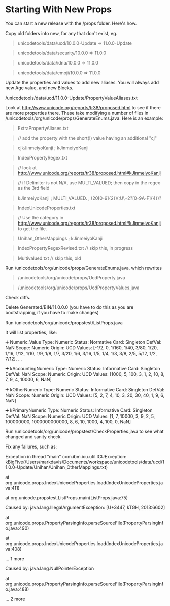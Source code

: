 # Starting With New Props

You can start a new release with the /props folder. Here's how.

Copy old folders into new, for any that don't exist, eg.

> unicodetools/data/ucd/10.0.0-Update => 11.0.0-Update

> unicodetools/data/security/10.0.0 => 11.0.0

> unicodetools/data/idna/10.0.0 => 11.0.0

> unicodetools/data/emoji/10.0.0 => 11.0.0

Update the properties and values to add new aliases. You will always add new Age
value, and new Blocks.

/unicodetools/data/ucd/11.0.0-Update/PropertyValueAliases.txt

Look at http://www.unicode.org/reports/tr38/proposed.html to see if there are
more properties there. These take modifying a number of files in
/unicodetools/org/unicode/props/GenerateEnums.java. Here is an example:

> ExtraPropertyAliases.txt

> // add the property with the short(!) value having an additional "cj"

> cjkJinmeiyoKanji ; kJinmeiyoKanji

> IndexPropertyRegex.txt

> // look at http://www.unicode.org/reports/tr38/proposed.html#kJinmeiyoKanji

> // if Delimiter is not N/A, use MULTI_VALUED; then copy in the regex as the
> 3rd field

> kJinmeiyoKanji ;                 MULTI_VALUED. ;
> (20\[0-9\]{2})(:U\\+2?\[0-9A-F\]{4})?

> IndexUnicodeProperties.txt

> // Use the category in
> http://www.unicode.org/reports/tr38/proposed.html#kJinmeiyoKanji to get the
> file.

> Unihan_OtherMappings ; kJinmeiyoKanji

> IndexPropertyRegexRevised.txt // skip this, in progress

> Multivalued.txt // skip this, old

Run /unicodetools/org/unicode/props/GenerateEnums.java, which rewrites

> /unicodetools/org/unicode/props/UcdProperty.java

> /unicodetools/org/unicode/props/UcdPropertyValues.java

Check diffs.

Delete Generated/BIN/11.0.0.0 (you have to do this as you are bootstrapping, if
you have to make changes)

Run /unicodetools/org/unicode/propstest/ListProps.java

It will list properties, like:

➕       Numeric_Value   Type:   Numeric Status: Normative       Card:
Singleton       DefVal: NaN     Scope:  Numeric Origin: UCD     Values: \[-1/2,
0, 1/160, 1/40, 3/80, 1/20, 1/16, 1/12, 1/10, 1/9, 1/8, 1/7, 3/20, 1/6, 3/16,
1/5, 1/4, 1/3, 3/8, 2/5, 5/12, 1/2, 7/12\], …

➕       kAccountingNumeric      Type:   Numeric Status: Informative     Card:
Singleton       DefVal: NaN     Scope:  Numeric Origin: UCD     Values: \[1000,
5, 100, 3, 1, 2, 10, 8, 7, 9, 4, 10000, 6, NaN\]

➕       kOtherNumeric   Type:   Numeric Status: Informative     Card:
Singleton       DefVal: NaN     Scope:  Numeric Origin: UCD     Values: \[5, 2,
7, 4, 10, 3, 20, 30, 40, 1, 9, 6, NaN\]

➕       kPrimaryNumeric Type:   Numeric Status: Informative     Card:
Singleton       DefVal: NaN     Scope:  Numeric Origin: UCD     Values: \[1, 7,
10000, 3, 9, 2, 5, 100000000, 1000000000000, 8, 6, 10, 1000, 4, 100, 0, NaN\]

Run /unicodetools/org/unicode/propstest/CheckProperties.java to see what changed
and sanity check.

Fix any failures, such as:

Exception in thread "main" com.ibm.icu.util.ICUException:
kBigFive(/Users/markdavis/Documents/workspace/unicodetools/data/ucd/11.0.0-Update/Unihan/Unihan_OtherMappings.txt)

at
org.unicode.props.IndexUnicodeProperties.load(IndexUnicodeProperties.java:411)

at org.unicode.propstest.ListProps.main(ListProps.java:75)

Caused by: java.lang.IllegalArgumentException: \[U+3447, kTGH, 2013:6602\]

at
org.unicode.props.PropertyParsingInfo.parseSourceFile(PropertyParsingInfo.java:490)

at
org.unicode.props.IndexUnicodeProperties.load(IndexUnicodeProperties.java:408)

... 1 more

Caused by: java.lang.NullPointerException

at
org.unicode.props.PropertyParsingInfo.parseSourceFile(PropertyParsingInfo.java:488)

... 2 more
